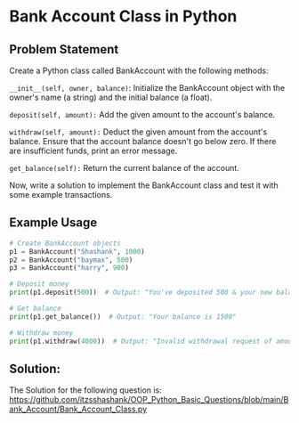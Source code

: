 # Bank Account Class in Python

## Problem Statement

 Create a Python class called BankAccount with the following methods:


```__init__(self, owner, balance)```: Initialize the BankAccount object with the owner's name (a string) and the initial balance (a float).

```deposit(self, amount):``` Add the given amount to the account's balance.

```withdraw(self, amount):``` Deduct the given amount from the account's balance. Ensure that the account balance doesn't go below zero. If there are insufficient funds, print an error message.

```get_balance(self):``` Return the current balance of the account.

Now, write a solution to implement the BankAccount class and test it with some example transactions.

## Example Usage

```python
# Create BankAccount objects
p1 = BankAccount("Shashank", 1000)
p2 = BankAccount("baymax", 500)
p3 = BankAccount("harry", 900)

# Deposit money
print(p1.deposit(500))  # Output: "You've deposited 500 & your new balance is 1500"

# Get balance
print(p1.get_balance())  # Output: "Your balance is 1500"

# Withdraw money
print(p1.withdraw(4000))  # Output: "Invalid withdrawal request of amount 4000, your account has 1500"
```

## Solution: 
The Solution for the following question is: https://github.com/itzsshashank/OOP_Python_Basic_Questions/blob/main/Bank_Account/Bank_Account_Class.py


